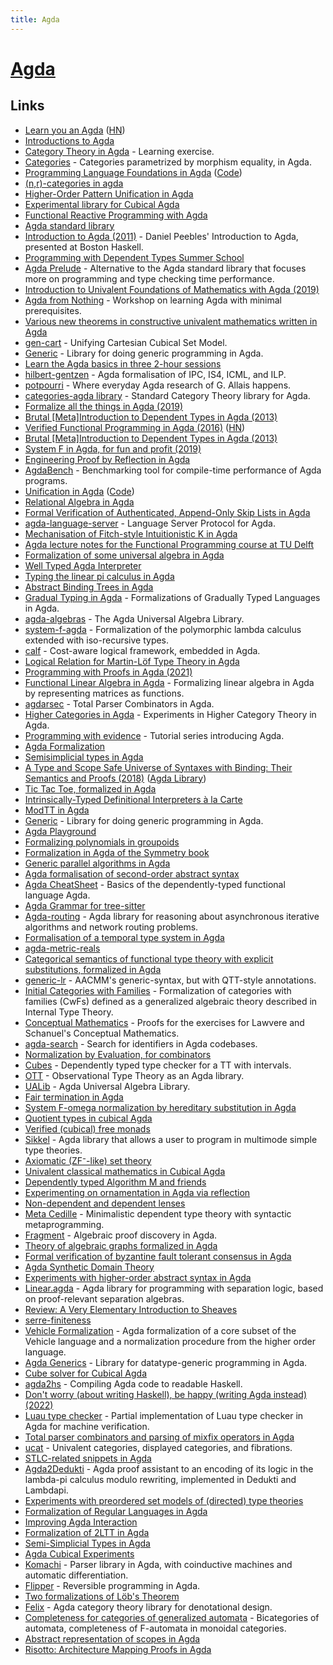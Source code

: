 ```yaml
---
title: Agda
---
```


# [Agda](https://github.com/agda/agda)

## Links

- [Learn you an Agda](http://learnyouanagda.liamoc.net/toc.html) ([HN](https://news.ycombinator.com/item?id=30344669))
- [Introductions to Agda](http://wiki.portal.chalmers.se/agda/pmwiki.php?n=Main.Othertutorials)
- [Category Theory in Agda](https://github.com/JLimperg/cats) - Learning exercise.
- [Categories](https://github.com/copumpkin/categories) - Categories parametrized by morphism equality, in Agda.
- [Programming Language Foundations in Agda](https://plfa.github.io/) ([Code](https://github.com/jsiek/B522-PL-Foundations))
- [(n,r)-categories in agda](https://github.com/freebroccolo/agda-nr-cats)
- [Higher-Order Pattern Unification in Agda](https://github.com/Saizan/miller)
- [Experimental library for Cubical Agda](https://github.com/agda/cubical)
- [Functional Reactive Programming with Agda](https://github.com/divipp/frp_agda)
- [Agda standard library](https://github.com/agda/agda-stdlib)
- [Introduction to Agda (2011)](https://www.youtube.com/watch?v=shXKb2MTkUc&list=PLB7F836675DCE009C) - Daniel Peebles' Introduction to Agda, presented at Boston Haskell.
- [Programming with Dependent Types Summer School](https://github.com/UlfNorell/agda-summer-school)
- [Agda Prelude](https://github.com/UlfNorell/agda-prelude) - Alternative to the Agda standard library that focuses more on programming and type checking time performance.
- [Introduction to Univalent Foundations of Mathematics with Agda (2019)](https://www.cs.bham.ac.uk/~mhe/HoTT-UF-in-Agda-Lecture-Notes/index.html)
- [Agda from Nothing](https://github.com/scott-fleischman/agda-from-nothing) - Workshop on learning Agda with minimal prerequisites.
- [Various new theorems in constructive univalent mathematics written in Agda](https://github.com/martinescardo/TypeTopology)
- [gen-cart](https://github.com/mortberg/gen-cart) - Unifying Cartesian Cubical Set Model.
- [Generic](https://github.com/effectfully/Generic) - Library for doing generic programming in Agda.
- [Learn the Agda basics in three 2-hour sessions](https://github.com/anuyts/agda-sessions)
- [hilbert-gentzen](https://github.com/mietek/hilbert-gentzen) - Agda formalisation of IPC, IS4, ICML, and ILP.
- [potpourri](https://github.com/gallais/potpourri) - Where everyday Agda research of G. Allais happens.
- [categories-agda library](https://github.com/agda/agda-categories) - Standard Category Theory library for Agda.
- [Formalize all the things in Agda (2019)](https://jesper.sikanda.be/posts/formalize-all-the-things.html)
- [Brutal [Meta]Introduction to Dependent Types in Agda (2013)](https://oxij.org/note/BrutalDepTypes/)
- [Verified Functional Programming in Agda (2016)](https://pdfs.semanticscholar.org/a5c2/444d3c977260dbbfc7c2eceea9bda2614e71.pdf) ([HN](https://news.ycombinator.com/item?id=22783645))
- [Brutal [Meta]Introduction to Dependent Types in Agda (2013)](https://oxij.org/note/BrutalDepTypes/)
- [System F in Agda, for fun and profit (2019)](http://jmchapman.io/papers/funandprofit.pdf)
- [Engineering Proof by Reflection in Agda](https://github.com/toothbrush/reflection-proofs)
- [AgdaBench](https://github.com/UlfNorell/agda-bench) - Benchmarking tool for compile-time performance of Agda programs.
- [Unification in Agda](https://htmlpreview.github.io/?https://github.com/effectfully/unification-in-agda/blob/master/UnificationInAgda.html) ([Code](https://github.com/effectfully/unification-in-agda))
- [Relational Algebra in Agda](https://github.com/sabauma/agda-relation-algebra)
- [Formal Verification of Authenticated, Append-Only Skip Lists in Agda](https://github.com/oracle/aaosl-agda)
- [agda-language-server](https://github.com/banacorn/agda-language-server) - Language Server Protocol for Agda.
- [Mechanisation of Fitch-style Intuitionistic K in Agda](https://github.com/nachivpn/k)
- [Agda lecture notes for the Functional Programming course at TU Delft](https://github.com/jespercockx/agda-lecture-notes)
- [Formalization of some universal algebra in Agda](https://github.com/andreasabel/universal-algebra)
- [Well Typed Agda Interpreter](https://github.com/sseefried/well-typed-agda-interpreter)
- [Typing the linear pi calculus in Agda](https://github.com/umazalakain/typing-linear-pi)
- [Abstract Binding Trees in Agda](https://github.com/jsiek/abstract-binding-trees)
- [Gradual Typing in Agda](https://github.com/jsiek/gradual-typing-in-agda) - Formalizations of Gradually Typed Languages in Agda.
- [agda-algebras](https://github.com/ualib/agda-algebras) - The Agda Universal Algebra Library.
- [system-f-agda](https://github.com/sstucki/system-f-agda) - Formalization of the polymorphic lambda calculus extended with iso-recursive types.
- [calf](https://github.com/jonsterling/agda-calf) - Cost-aware logical framework, embedded in Agda.
- [Logical Relation for Martin-Löf Type Theory in Agda](https://github.com/mr-ohman/logrel-mltt)
- [Programming with Proofs in Agda (2021)](https://www.youtube.com/watch?v=U5i2VQj5jPk)
- [Functional Linear Algebra in Agda](https://github.com/ryanorendorff/functional-linear-algebra) - Formalizing linear algebra in Agda by representing matrices as functions.
- [agdarsec](https://github.com/gallais/agdarsec) - Total Parser Combinators in Agda.
- [Higher Categories in Agda](https://github.com/TOTBWF/agda-higher-categories) - Experiments in Higher Category Theory in Agda.
- [Programming with evidence](https://github.com/umazalakain/agda-bcam) - Tutorial series introducing Agda.
- [Agda Formalization](https://github.com/glangmead/formalization)
- [Semisimplicial types in Agda](https://github.com/tcampion/Semisimplicial)
- [A Type and Scope Safe Universe of Syntaxes with Binding: Their Semantics and Proofs (2018)](https://gallais.github.io/pdf/icfp18.pdf) ([Agda Library](https://github.com/gallais/generic-syntax))
- [Tic Tac Toe, formalized in Agda](https://github.com/TOTBWF/agda-tic-tac-toe)
- [Intrinsically-Typed Definitional Interpreters à la Carte](https://github.com/casvdrest/composable-semantics)
- [ModTT in Agda](https://github.com/HarrisonGrodin/agda-modtt)
- [Generic](https://github.com/effectfully/Generic) - Library for doing generic programming in Agda.
- [Agda Playground](https://github.com/oisdk/agda-playground)
- [Formalizing polynomials in groupoids](https://github.com/smimram/fibred-polynomials)
- [Formalization in Agda of the Symmetry book](https://github.com/UniMath/SymmetryBookFormalization)
- [Generic parallel algorithms in Agda](https://github.com/conal/agda-generic-parallel)
- [Agda formalisation of second-order abstract syntax](https://github.com/DimaSamoz/agda-soas)
- [Agda CheatSheet](https://github.com/alhassy/AgdaCheatSheet) - Basics of the dependently-typed functional language Agda.
- [Agda Grammar for tree-sitter](https://github.com/tree-sitter/tree-sitter-agda)
- [Agda-routing](https://github.com/MatthewDaggitt/agda-routing) - Agda library for reasoning about asynchronous iterative algorithms and network routing problems.
- [Formalisation of a temporal type system in Agda](https://github.com/DimaSamoz/temporal-type-systems)
- [agda-metric-reals](https://github.com/bobatkey/agda-metric-reals)
- [Categorical semantics of functional type theory with explicit substitutions, formalized in Agda](https://github.com/elpinal/exsub-ccc)
- [generic-lr](https://github.com/laMudri/generic-lr) - AACMM's generic-syntax, but with QTT-style annotations.
- [Initial Categories with Families](https://github.com/superhaNds/cwfs) - Formalization of categories with families (CwFs) defined as a generalized algebraic theory described in Internal Type Theory.
- [Conceptual Mathematics](https://github.com/JonathanLorimer/conceptual-mathematics) - Proofs for the exercises for Lawvere and Schanuel's Conceptual Mathematics.
- [agda-search](https://github.com/plt-amy/agda-search) - Search for identifiers in Agda codebases.
- [Normalization by Evaluation, for combinators](https://github.com/Trebor-Huang/combinator-nbe)
- [Cubes](https://github.com/effectfully/Cubes) - Dependently typed type checker for a TT with intervals.
- [OTT](https://github.com/effectfully/OTT) - Observational Type Theory as an Agda library.
- [UALib](https://github.com/ualib/ualib.github.io) - Agda Universal Algebra Library.
- [Fair termination in Agda](https://github.com/boystrange/FairTermination)
- [System F-omega normalization by hereditary substitution in Agda](https://github.com/AndrasKovacs/system-f-omega)
- [Quotient types in cubical Agda](https://github.com/kcsmnt0/quotient)
- [Verified (cubical) free monads](https://github.com/mb64/cubical-free-monads)
- [Sikkel](https://github.com/JorisCeulemans/sikkel) - Agda library that allows a user to program in multimode simple type theories.
- [Axiomatic (ZF⁻-like) set theory](https://github.com/Borschemancer/axiomatic-sets)
- [Univalent classical mathematics in Cubical Agda](https://github.com/kangrongji/cubical-classics)
- [Dependently typed Algorithm M and friends](https://github.com/effectfully/STLC)
- [Experimenting on ornamentation in Agda via reflection](https://github.com/Zekt/Type-Embellishment)
- [Non-dependent and dependent lenses](https://github.com/nad/dependent-lenses)
- [Meta Cedille](https://github.com/WhatisRT/meta-cedille) - Minimalistic dependent type theory with syntactic metaprogramming.
- [Fragment](https://github.com/frex-project/agda-fragment) - Algebraic proof discovery in Agda.
- [Theory of algebraic graphs formalized in Agda](https://github.com/algebraic-graphs/agda)
- [Formal verification of byzantine fault tolerant consensus in Agda](https://github.com/oracle/bft-consensus-agda)
- [Agda Synthetic Domain Theory](https://github.com/jonsterling/agda-synthetic-domain-theory)
- [Experiments with higher-order abstract syntax in Agda](https://github.com/arthuraa/agda-hoas-playground)
- [Linear.agda](https://github.com/metaborg/linear.agda) - Agda library for programming with separation logic, based on proof-relevant separation algebras.
- [Review: A Very Elementary Introduction to Sheaves](https://reasonablypolymorphic.com/blog/sheafs/index.html)
- [serre-finiteness](https://github.com/CMU-HoTT/serre-finiteness)
- [Vehicle Formalization](https://github.com/vehicle-lang/vehicle-formalisation) - Agda formalization of a core subset of the Vehicle language and a normalization procedure from the higher order language.
- [Agda Generics](https://github.com/flupe/generics) - Library for datatype-generic programming in Agda.
- [Cube solver for Cubical Agda](https://github.com/maxdore/csolver)
- [agda2hs](https://github.com/agda/agda2hs) - Compiling Agda code to readable Haskell.
- [Don't worry (about writing Haskell), be happy (writing Agda instead) (2022)](https://jesper.sikanda.be/posts/agda2hs.html)
- [Luau type checker](https://github.com/luau-lang/agda-typeck) - Partial implementation of Luau type checker in Agda for machine verification.
- [Total parser combinators and parsing of mixfix operators in Agda](https://github.com/nad/parser-combinators)
- [ucat](https://github.com/elpinal/ucat) - Univalent categories, displayed categories, and fibrations.
- [STLC-related snippets in Agda](https://github.com/gergoerdi/stlc-agda)
- [Agda2Dedukti](https://github.com/Deducteam/Agda2Dedukti) - Agda proof assistant to an encoding of its logic in the lambda-pi calculus modulo rewriting, implemented in Dedukti and Lambdapi.
- [Experiments with preordered set models of (directed) type theories](https://github.com/AndrasKovacs/preordertt)
- [Formalization of Regular Languages in Agda](https://github.com/desi-ivanov/agda-regexp-automata)
- [Improving Agda Interaction](https://github.com/phijor/agda-mode-ng)
- [Formalization of 2LTT in Agda](https://github.com/UnivalencePrinciple/2LTT-Agda)
- [Semi-Simplicial Types in Agda](https://github.com/FrozenWinters/SSTs)
- [Agda Cubical Experiments](https://github.com/ncfavier/cubical-experiments)
- [Komachi](https://github.com/Lysxia/komachi) - Parser library in Agda, with coinductive machines and automatic differentiation.
- [Flipper](https://github.com/j-towns/flipper) - Reversible programming in Agda.
- [Two formalizations of Löb's Theorem](https://github.com/JasonGross/lob)
- [Felix](https://github.com/conal/felix) - Agda category theory library for denotational design.
- [Completeness for categories of generalized automata](https://github.com/iwilare/categorical-automata) - Bicategories of automata, completeness of F-automata in monoidal categories.
- [Abstract representation of scopes in Agda](https://github.com/jespercockx/scopes-n-roses)
- [Risotto: Architecture Mapping Proofs in Agda](https://github.com/binary-translation/risotto-proofs)
